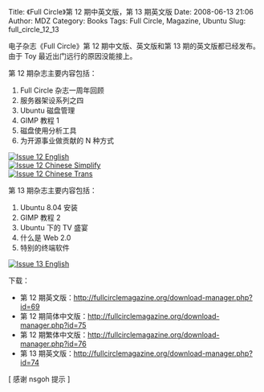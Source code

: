 Title: 《Full Circle》第 12 期中英文版，第 13 期英文版
Date: 2008-06-13 21:06
Author: MDZ
Category: Books
Tags: Full Circle, Magazine, Ubuntu
Slug: full_circle_12_13

电子杂志《Full Circle》第 12 期中文版、英文版和第 13
期的英文版都已经发布。由于 Toy 最近出门远行的原因没能接上。

第 12 期杂志主要内容包括：

1.  Full Circle 杂志一周年回顾
2.  服务器架设系列之四
3.  Ubuntu 磁盘管理
4.  GIMP 教程 1
5.  磁盘使用分析工具
6.  为开源事业做贡献的 N 种方式

[![Issue 12
English](http://i.linuxtoy.org/i/2008/06/issue-12-english-cover-340x240.png)](http://i.linuxtoy.org/i/2008/06/issue-12-english-cover.png)  
[![Issue 12 Chinese
Simplify](http://i.linuxtoy.org/i/2008/06/issue12-chinese-cover-340x238.png)](http://i.linuxtoy.org/i/2008/06/issue12-chinese-cover.png)  
[![Issue 12 Chinese
Trans](http://i.linuxtoy.org/i/2008/06/issue12-chinese-tr-cover-340x237.png)](http://i.linuxtoy.org/i/2008/06/issue12-chinese-tr-cover.png)

第 13 期杂志主要内容包括：

1.  Ubuntu 8.04 安装
2.  GIMP 教程 2
3.  Ubuntu 下的 TV 盛宴
4.  什么是 Web 2.0
5.  特别的终端软件

[![Issue 13
English](http://i.linuxtoy.org/i/2008/06/issue13_cover-340x239.png)](http://i.linuxtoy.org/i/2008/06/issue13_cover.png)

下载：  
- 第 12
期英文版：<http://fullcirclemagazine.org/download-manager.php?id=69>  
- 第 12
期简体中文版：<http://fullcirclemagazine.org/download-manager.php?id=75>  
- 第 12
期繁体中文版：<http://fullcirclemagazine.org/download-manager.php?id=76>  
- 第 13
期英文版：<http://fullcirclemagazine.org/download-manager.php?id=74>

[ 感谢 nsgoh 提示 ]
